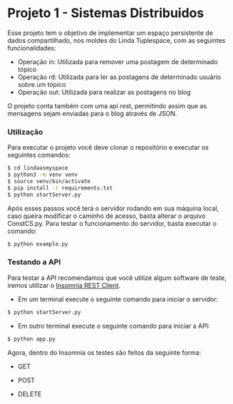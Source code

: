# Projeto 1 - Sistemas Distribuidos
Esse projeto tem o objetivo de implementar um espaço persistente de dados compartilhado, nos moldes do Linda Tuplespace, com as seguintes funcionalidades:
- Operação in: Utilizada para remover uma postagem de determinado tópico
- Operação rd: Utilizada para ler as postagens de determinado usuário sobre um tópico
- Operação out: Utilizada para realizar as postagens no blog

O projeto conta também com uma api rest, permitindo assim que as mensagens sejam enviadas para o blog através de JSON.

### Utilização
Para executar o projeto você deve clonar o repositório e executar os seguintes comandos:
```sh
$ cd lindaasmyspace
$ python3 -m venv venv
$ source venv/bin/activate
$ pip install -r requirements.txt
$ python startServer.py
```
Após esses passos você terá o servidor rodando em sua máquina local, caso queira modificar o caminho de acesso, basta alterar o arquivo ConstCS.py. Para testar o funcionamento do servidor, basta executar o comando:
```sh
$ python example.py
```

### Testando a API
Para testar a API recomendamos que você utilize algum software de teste, iremos utilizar o [Insomnia REST Client](https://insomnia.rest/).
- Em um terminal execute o seguinte comando para iniciar o servidor:
```sh
$ python startServer.py
```
- Em outro terminal execute o seguinte comando para iniciar a API:
```sh
$ python app.py
```

Agora, dentro do Insomnia os testes são feitos da seguinte forma:
- GET

- POST

- DELETE

